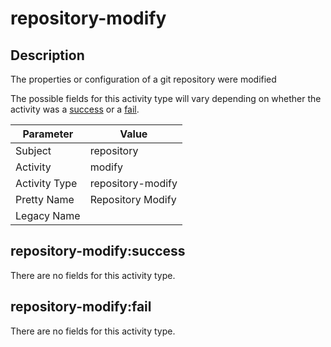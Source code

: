 repository-modify
=================

Description
-----------
The properties or configuration of a git repository were modified

The possible fields for this activity type will vary depending on whether the activity was a [success](#repository-modifysuccess) or a [fail](#repository-modifyfail).

| Parameter     | Value             |
| ------------- | ----------------- |
| Subject       | repository        |
| Activity      | modify            |
| Activity Type | repository-modify |
| Pretty Name   | Repository Modify |
| Legacy Name   |                   |

repository-modify:success
-------------------------

There are no fields for this activity type.


repository-modify:fail
----------------------

There are no fields for this activity type.

